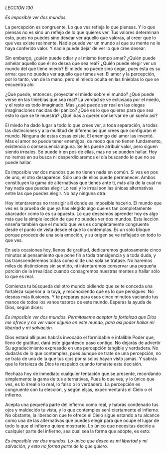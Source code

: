 *LECCIÓN 130*

*Es imposible ver dos mundos.*

La percepción es congruente. Lo que ves refleja lo que piensas. Y lo que piensas no es sino un reflejo de lo que quieres ver. Tus valores determinan esto, pues no puedes sino desear ver aquello que valoras, al creer que lo que ves existe realmente. Nadie puede ver un mundo al que su mente no le haya conferido valor. Y nadie puede dejar de ver lo que cree desear.

Sin embargo, ¿quién puede odiar y al mismo tiempo amar? ¿Quién puede anhelar aquello que él no desea que sea real? ¿Quién puede elegir ver un mundo del que tiene miedo? El miedo no puede sino cegar, pues ésta es su arma: que no puedes ver aquello que temes ver. El amor y la percepción, por lo tanto, van de la mano, pero el miedo oculta en las tinieblas lo que se encuentra ahí.

¿Qué puede, entonces, proyectar el miedo sobre el mundo? ¿Qué puede verse en las tinieblas que sea real? La verdad se ve eclipsada por el miedo, y el resto es todo imaginado. Mas ¿qué puede ser real en las ciegas imaginaciones nacidas del pánico? ¿Qué es lo que quieres para que sea esto lo que se te muestra? ¿Qué ibas a querer conservar de un sueño así?

El miedo ha dado lugar a todo lo que crees ver, a toda separación, a todas las distinciones y a la multitud de diferencias que crees que configuran el mundo. Ninguna de estas cosas existe. El enemigo del amor las inventó. Mas el amor no puede tener enemigos, de modo que no tienen fundamento, existencia o consecuencia alguna. Se les puede atribuir valor, pero siguen siendo irreales. Se puede ir en pos de ellas, mas no se pueden hallar. Hoy no iremos en su busca ni desperdiciaremos el día buscando lo que no se puede hallar.

Es imposible ver dos mundos que no tienen nada en común. Si vas en pos de uno, el otro desaparece. Sólo uno de ellos puede permanecer. Ambos constituyen la gama de alternativas que tienes ante ti, más allá de la cual no hay nada que puedas elegir Lo real y lo irreal son las únicas alternativas entre las que puedes elegir. No hay ninguna otra.

Hoy intentaremos no transigir allí donde es imposible hacerlo. El mundo que ves es la prueba de que ya has elegido algo que es tan completamente abarcador como lo es su opuesto. Lo que deseamos aprender hoy es algo más que la simple lección de que no puedes ver dos mundos. Esta lección enseña también que el mundo que ves es completamente congruente desde el punto de vista desde el que lo contemplas. Es un sólo bloque porque procede de una sola emoción, y su origen se ve reflejado en todo lo que ves.

En seis ocasiones hoy, llenos de gratitud, dedicaremos gustosamente cinco minutos al pensamiento que pone fin a toda transigencia y a toda duda, y las transcenderemos todas como si de una sola se tratase. No haremos miles de distinciones sin sentido, ni intentaremos conservar una pequeña porción de la irrealidad cuando consagremos nuestras mentes a hallar sólo lo que es real.

Comienza tu búsqueda del otro mundo pidiendo que se te conceda una fortaleza superior a la tuya, y reconociendo qué es lo que persigues. No deseas más ilusiones. Y te preparas para esos cinco minutos vaciando tus manos de todos los vanos tesoros de este mundo. Esperas la ayuda de Dios, según dices:

_Es imposible ver dos mundos. Permítaseme aceptar la fortaleza que Dios me ofrece y no ver valor alguno en este mundo, para así poder hallar mi libertad y mi salvación._

Dios estará allí pues habrás invocado el formidable e infalible Poder que, lleno de gratitud, dará este gigantesco paso contigo. No dejarás de advertir Su agradecimiento expresado en una percepción tangible y verdadera. No dudarás de lo que contemples, pues aunque se trate de una percepción, no se trata de una de la que tus ojos por sí solos hayan visto jamás. Y sabrás que la fortaleza de Dios te respaldó cuando tomaste esta decisión.

Rechaza hoy de inmediato cualquier tentación que se presente, recordando simplemente la gama de tus alternativas, Pues lo que ves, y lo único que ves, es lo irreal o lo real, lo falso o lo verdadero. La percepción es congruente con tu elección, y según elijas, experimentarás el Cielo o el infierno.

Acepta una pequeña parte del infierno como real, y habrás condenado tus ojos y maldecido tu vista, y lo que contemples será ciertamente el infierno. No obstante, la liberación que te ofrece el Cielo sigue estando a tu alcance como una de las alternativas que puedes elegir para que ocupe el lugar de todo lo que el infierno quiere mostrarte. Lo único que necesitas decirle a cualquier parte del infierno, sea cual sea la forma que adopte, es esto:

_Es imposible ver dos mundos. Lo único que deseo es mi libertad y mi salvación, y esto no forma parte de lo que quiero._